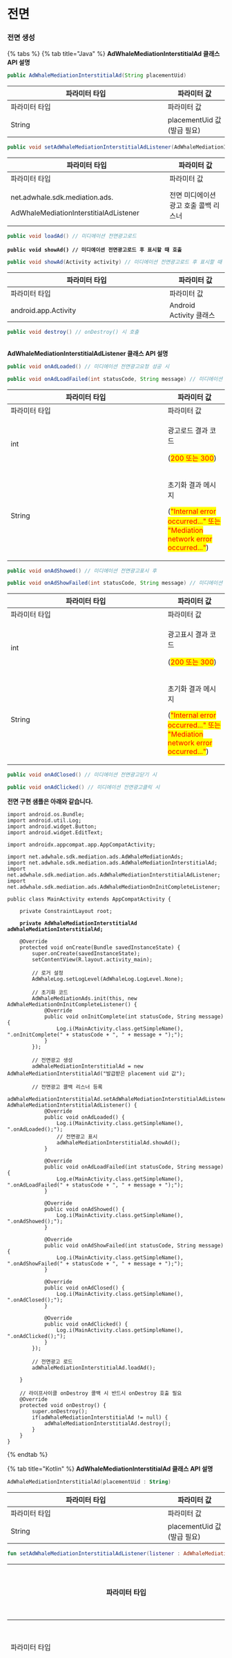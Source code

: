 # 전면

### **전면 생성**

{% tabs %}
{% tab title="Java" %}
**AdWhaleMediationInterstitialAd 클래스 API 설명**

```java
public AdWhaleMediationInterstitialAd(String placementUid)
```

<table data-header-hidden><thead><tr><th width="348">파라미터 타입</th><th>파라미터 값</th></tr></thead><tbody><tr><td>파라미터 타입</td><td>파라미터 값</td></tr><tr><td>String</td><td>placementUid 값(발급 필요)</td></tr></tbody></table>

```java
public void setAdWhaleMediationInterstitialAdListener(AdWhaleMediationInterstitialAdListener listener)
```

<table data-header-hidden><thead><tr><th width="352">파라미터 타입</th><th>파라미터 값</th></tr></thead><tbody><tr><td>파라미터 타입</td><td>파라미터 값</td></tr><tr><td><p>net.adwhale.sdk.mediation.ads.</p><p>AdWhaleMediationInterstitialAdListener</p></td><td>전면 미디에이션 광고 호출 콜백 리스너</td></tr></tbody></table>

```java
public void loadAd() // 미디에이션 전면광고로드
```

<pre class="language-java"><code class="lang-java"><strong>public void showAd() // 미디에이션 전면광고로드 후 표시할 때 호출
</strong></code></pre>

```java
public void showAd(Activity activity) // 미디에이션 전면광고로드 후 표시할 때 호출
```

<table data-header-hidden><thead><tr><th width="352">파라미터 타입</th><th>파라미터 값</th></tr></thead><tbody><tr><td>파라미터 타입</td><td>파라미터 값</td></tr><tr><td>android.app.Activity</td><td>Android Activity 클래스</td></tr></tbody></table>

```java
public void destroy() // onDestroy() 시 호출
```

\
**AdWhaleMediationInterstitialAdListener 클래스 API 설명**

```java
public void onAdLoaded() // 미디에이션 전면광고요청 성공 시
```

```java
public void onAdLoadFailed(int statusCode, String message) // 미디에이션 전면광고요청 실패 시
```

<table data-header-hidden><thead><tr><th width="348">파라미터 타입</th><th>파라미터 값</th></tr></thead><tbody><tr><td>파라미터 타입</td><td>파라미터 값</td></tr><tr><td>int</td><td><p>광고로드 결과 코드</p><p>(<mark style="color:red;">200 또는 300</mark>)</p></td></tr><tr><td>String</td><td><p>초기화 결과 메시지</p><p>(<mark style="color:red;">"Internal error occurred..." 또는 "Mediation network error occurred..."</mark>)</p></td></tr></tbody></table>

```java
public void onAdShowed() // 미디에이션 전면광고표시 후
```

```java
public void onAdShowFailed(int statusCode, String message) // 미디에이션 전면광고표시 실패 시
```

<table data-header-hidden><thead><tr><th width="348">파라미터 타입</th><th>파라미터 값</th></tr></thead><tbody><tr><td>파라미터 타입</td><td>파라미터 값</td></tr><tr><td>int</td><td><p>광고표시 결과 코드</p><p>(<mark style="color:red;">200 또는 300</mark>)</p></td></tr><tr><td>String</td><td><p>초기화 결과 메시지</p><p>(<mark style="color:red;">"Internal error occurred..." 또는 "Mediation network error occurred..."</mark>)</p></td></tr></tbody></table>

```java
public void onAdClosed() // 미디에이션 전면광고닫기 시
```

```java
public void onAdClicked() // 미디에이션 전면광고클릭 시
```

**전면 구현 샘플은 아래와 같습니다.**&#x20;

<pre class="language-java"><code class="lang-java">import android.os.Bundle;
import android.util.Log;
import android.widget.Button;
import android.widget.EditText;

import androidx.appcompat.app.AppCompatActivity;

import net.adwhale.sdk.mediation.ads.AdWhaleMediationAds;
import net.adwhale.sdk.mediation.ads.AdWhaleMediationInterstitialAd;
import net.adwhale.sdk.mediation.ads.AdWhaleMediationInterstitialAdListener;
import net.adwhale.sdk.mediation.ads.AdWhaleMediationOnInitCompleteListener;

public class MainActivity extends AppCompatActivity {

    private ConstraintLayout root;

<strong>    private AdWhaleMediationInterstitialAd adWhaleMediationInterstitialAd;
</strong>
    @Override
    protected void onCreate(Bundle savedInstanceState) {
        super.onCreate(savedInstanceState);
        setContentView(R.layout.activity_main);
        
        // 로거 설정
        AdWhaleLog.setLogLevel(AdWhaleLog.LogLevel.None);
        
        // 초기화 코드
        AdWhaleMediationAds.init(this, new AdWhaleMediationOnInitCompleteListener() {
            @Override
            public void onInitComplete(int statusCode, String message) {
                Log.i(MainActivity.class.getSimpleName(), ".onInitComplete(" + statusCode + ", " + message + ");");
            }
        });

        // 전면광고 생성
        adWhaleMediationInterstitialAd = new AdWhaleMediationInterstitialAd("발급받은 placement uid 값");
        
        // 전면광고 콜백 리스너 등록
        adWhaleMediationInterstitialAd.setAdWhaleMediationInterstitialAdListener(new AdWhaleMediationInterstitialAdListener() {
            @Override
            public void onAdLoaded() {
                Log.i(MainActivity.class.getSimpleName(), ".onAdLoaded();");
                // 전면광고 표시
                adWhaleMediationInterstitialAd.showAd();
            }

            @Override
            public void onAdLoadFailed(int statusCode, String message) {
                Log.e(MainActivity.class.getSimpleName(), ".onAdLoadFailed(" + statusCode + ", " + message + ");");
            }

            @Override
            public void onAdShowed() {
                Log.i(MainActivity.class.getSimpleName(), ".onAdShowed();");
            }

            @Override
            public void onAdShowFailed(int statusCode, String message) {
                Log.i(MainActivity.class.getSimpleName(), ".onAdShowFailed(" + statusCode + ", " + message + ");");
            }

            @Override
            public void onAdClosed() {
                Log.i(MainActivity.class.getSimpleName(), ".onAdClosed();");
            }
            
            @Override
            public void onAdClicked() {
                Log.i(MainActivity.class.getSimpleName(), ".onAdClicked();");
            }            
        });

        // 전면광고 로드
        adWhaleMediationInterstitialAd.loadAd();

    }
    
    // 라이프사이클 onDestroy 콜백 시 반드시 onDestroy 호출 필요
    @Override
    protected void onDestroy() {
        super.onDestroy();
        if(adWhaleMediationInterstitialAd != null) {
            adWhaleMediationInterstitialAd.destroy();        
        }
    }    
}
</code></pre>
{% endtab %}

{% tab title="Kotlin" %}
**AdWhaleMediationInterstitialAd 클래스 API 설명**

```kotlin
AdWhaleMediationInterstitialAd(placementUid : String)
```

<table data-header-hidden><thead><tr><th width="348">파라미터 타입</th><th>파라미터 값</th></tr></thead><tbody><tr><td>파라미터 타입</td><td>파라미터 값</td></tr><tr><td>String</td><td>placementUid 값(발급 필요)</td></tr></tbody></table>

```kotlin
fun setAdWhaleMediationInterstitialAdListener(listener : AdWhaleMediationInterstitialAdListener) : Unit
```

<table data-header-hidden><thead><tr><th width="348">파라미터 타입</th><th>파라미터 값</th></tr></thead><tbody><tr><td>파라미터 타입</td><td>파라미터 값</td></tr><tr><td>net.adwhale.sdk.mediation.ads.AdWhaleMediationInterstitialAdListener</td><td>전면 미디에이션 광고 호출 콜백 리스너</td></tr></tbody></table>

```kotlin
fun loadAd() : Unit // 미디에이션 전면광고로드
```

```kotlin
fun showAd() : Unit // 미디에이션 전면광고로드 후 표시할 때 호출
```

```kotlin
fun showAd(activity : Activity) : Unit // 미디에이션 전면광고로드 후 표시할 때 호출
```

<table data-header-hidden><thead><tr><th width="348">파라미터 타입</th><th>파라미터 값</th></tr></thead><tbody><tr><td>파라미터 타입</td><td>파라미터 값</td></tr><tr><td>android.app.Activity</td><td>Android Activity 클래스</td></tr></tbody></table>

```kotlin
fun destroy() : Unit // onDestroy() 시 호출
```





**AdWhaleMediationInterstitialAdListener 클래스 API 설명**

```kotlin
fun onAdLoaded() : Unit // 미디에이션 전면광고요청 성공 시
```

```kotlin
fun onAdLoadFailed(statusCode : Int, message : String) : Unit // 미디에이션 전면광고요청 실패 시
```

<table data-header-hidden><thead><tr><th width="348">파라미터 타입</th><th>파라미터 값</th></tr></thead><tbody><tr><td>파라미터 타입</td><td>파라미터 값</td></tr><tr><td>Int</td><td><p>초기화 결과 코드</p><p>(<mark style="color:red;">200 또는 300</mark>)</p></td></tr><tr><td>String</td><td><p>초기화 결과 메시지</p><p>(<mark style="color:red;">"Internal error occurred..." 또는 "Mediation network error occurred..."</mark>)</p></td></tr></tbody></table>

```kotlin
fun onAdShowed() : Unit // 미디에이션 전면광고표시 후
```

```kotlin
fun onAdShowFailed(statusCode : Int, message : String) : Unit // 미디에이션 전면광고표시 실패 시
```

<table data-header-hidden><thead><tr><th width="348">파라미터 타입</th><th>파라미터 값</th></tr></thead><tbody><tr><td>파라미터 타입</td><td>파라미터 값</td></tr><tr><td>Int</td><td><p>초기화 결과 코드</p><p>(<mark style="color:red;">200 또는 300</mark>)</p></td></tr><tr><td>String</td><td><p>초기화 결과 메시지</p><p>(<mark style="color:red;">"Internal error occurred..." 또는 "Mediation network error occurred..."</mark>)</p></td></tr></tbody></table>

```kotlin
fun onAdClosed() : Unit // 미디에이션 전면광고닫기 시
```

```kotlin
fun onAdClicked() : Unit // 미디에이션 전면광고클릭 시
```

**전면 구현 샘플은 아래와 같습니다.**&#x20;

```kotlin
import android.os.Bundle;
import android.util.Log;
import android.widget.Button;
import android.widget.EditText;

import androidx.appcompat.app.AppCompatActivity;

import net.adwhale.sdk.mediation.ads.AdWhaleMediationAds;
import net.adwhale.sdk.mediation.ads.AdWhaleMediationInterstitialAd;
import net.adwhale.sdk.mediation.ads.AdWhaleMediationInterstitialAdListener;
import net.adwhale.sdk.mediation.ads.AdWhaleMediationOnInitCompleteListener;

public class MainActivity : AppCompatActivity() {

    private lateinit var root : ConstraintLayout;

    private lateinit var adWhaleMediationInterstitialAd : AdWhaleMediationInterstitialAd;

    overrider fun onCreate(savedInstanceState: Bundle?) {
        super.onCreate(savedInstanceState)
        setContentView(R.layout.activity_main)

        // 로거 설정
        AdWhaleLog.setLogLevel(AdWhaleLog.LogLevel.None)
        
        // 초기화 코드
        AdWhaleMediationAds.init(this, AdWhaleMediationOnInitCompleteListener {
            statusCode, message ->
                Log.i(MainActivity::class.simpleName, ".onInitComplete($statusCode, $message)")
        })

        // 전면광고 생성
        adWhaleMediationInterstitialAd = AdWhaleMediationInterstitialAd("발급받은 placement uid 값")

        // 전면광고 콜백 리스너 등록
        adWhaleMediationInterstitialAd.setAdWhaleMediationInterstitialAdListener(
        
            object : AdWhaleMediationInterstitialAdListener {
            
            override fun onAdLoaded() {
                Log.i(MainActivity::class.simpleName, ".onAdLoaded()")
                // 전면광고 표시
                adWhaleMediationInterstitialAd.showAd()
            }

            override fun onAdLoadFailed(statusCode : Int, message : String) {
                Log.e(MainActivity::class.simpleName, ".onAdLoadFailed($statusCode, $message)")
            }

            override fun onAdShowed() {
                Log.i(MainActivity::class.simpleName, ".onAdShowed()")
            }

            override fun onAdShowFailed(statusCode : Int, message : String) {
                Log.i(MainActivity::class.simpleName, ".onAdShowFailed($statusCode, $message)")
            }

            override fun onAdClosed() {
                Log.i(MainActivity::class.simpleName, ".onAdClosed()")
            }

            override fun onAdClicked() {
                Log.i(MainActivity::class.simpleName, ".onAdClicked()")
            }                        
        });

        // 전면광고 로드
        adWhaleMediationInterstitialAd.loadAd()

    }
    
    // 라이프사이클 onDestroy 콜백 시 반드시 onDestroy 호출 필요
    override fun onDestroy() {
        super.onDestroy()
        adWhaleMediationInterstitialAd.destroy()
    }  
}
```
{% endtab %}
{% endtabs %}






